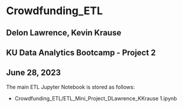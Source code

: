 # Crowdfunding_ETL
##  Delon Lawrence, Kevin Krause
##  KU Data Analytics Bootcamp - Project 2
##  June 28, 2023

The main ETL Jupyter Notebook is stored as follows:
- Crowdfunding_ETL/ETL_Mini_Project_DLawrence_KKrause 1.ipynb
